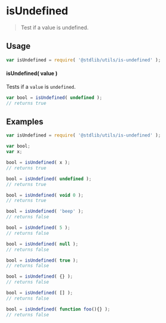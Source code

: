 # isUndefined

> Test if a value is undefined.

<section class="usage">

## Usage

``` javascript
var isUndefined = require( '@stdlib/utils/is-undefined' );
```

#### isUndefined( value )

Tests if a `value` is `undefined`.

``` javascript
var bool = isUndefined( undefined );
// returns true
```

</section>

<!-- /.usage -->


<section class="examples">

## Examples


``` javascript
var isUndefined = require( '@stdlib/utils/is-undefined' );

var bool;
var x;

bool = isUndefined( x );
// returns true

bool = isUndefined( undefined );
// returns true

bool = isUndefined( void 0 );
// returns true

bool = isUndefined( 'beep' );
// returns false

bool = isUndefined( 5 );
// returns false

bool = isUndefined( null );
// returns false

bool = isUndefined( true );
// returns false

bool = isUndefined( {} );
// returns false

bool = isUndefined( [] );
// returns false

bool = isUndefined( function foo(){} );
// returns false
```

</section>

<!-- /.examples -->


<section class="links">

</section>

<!-- /.links -->
